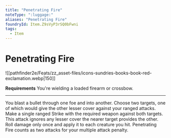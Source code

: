 ```yaml
---
title: "Penetrating Fire"
noteType: ":luggage:"
aliases: "Penetrating Fire"
foundryId: Item.Z9sVyP3rSQ0bFwni
tags:
  - Item
---
```


# Penetrating Fire
![[pathfinder2e/Feats/zz_asset-files/icons-sundries-books-book-red-exclamation.webp|150]]

**Requirements** You're wielding a loaded firearm or crossbow.

* * *

You blast a bullet through one foe and into another. Choose two targets, one of which would give the other lesser cover against your ranged attacks. Make a single ranged Strike with the required weapon against both targets. This attack ignores any lesser cover the nearer target provides the other. Roll damage only once and apply it to each creature you hit. Penetrating Fire counts as two attacks for your multiple attack penalty.

